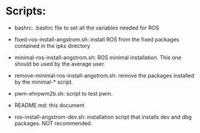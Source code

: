 Scripts:
========

* bashrc: .bashrc file to set all the variables needed for ROS

* fixed-ros-install-angstrom.sh: install ROS from the fixed packages contained in the ipks directory

* minimal-ros-install-angstrom.sh: ROS minimal installation. This one should be used by the average user.

* remove-minimal-ros-install-angstrom.sh: remove the packages installed by the minimal-* script.

* pwm-ehrpwm2b.sh: script to test pwm.

* README.md: this document

* ros-install-angstrom-dev.sh: installation script that installs dev and dbg packages. NOT recommended.
